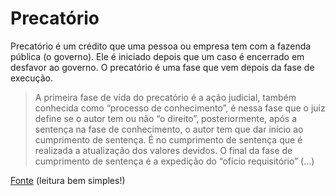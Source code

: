 # Precatório

Precatório é um crédito que uma pessoa ou empresa tem com a fazenda pública (o governo). Ele é iniciado depois que um caso é encerrado em desfavor ao governo. O precatório é uma fase que vem depois da fase de execução.

> A primeira fase de vida do precatório é a ação judicial, também conhecida como “processo de conhecimento”, é nessa fase que o juiz define se o autor tem ou não “o direito”, posteriormente, após a sentença na fase de conhecimento, o autor tem que dar início ao cumprimento de sentença. É no cumprimento de sentença que é realizada a atualização dos valores devidos. O final da fase de cumprimento de sentença é a expedição do “ofício requisitório” (...)

[Fonte](https://precatoriofp.com.br/fases-precatorio/) (leitura bem simples!)